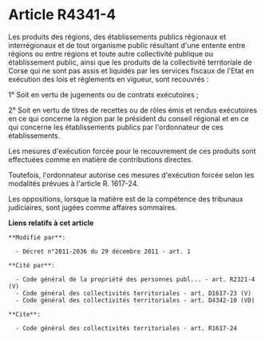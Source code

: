 # Article R4341-4

Les produits des régions, des établissements publics régionaux et interrégionaux et de tout organisme public résultant d'une
entente entre régions ou entre régions et toute autre collectivité publique ou établissement public, ainsi que les produits
de la collectivité territoriale de Corse qui ne sont pas assis et liquidés par les services fiscaux de l'Etat en exécution
des lois et règlements en vigueur, sont recouvrés :

1° Soit en vertu de jugements ou de contrats exécutoires ;

2° Soit en vertu de titres de recettes ou de rôles émis et rendus exécutoires en ce qui concerne la région par le président
du conseil régional et en ce qui concerne les établissements publics par l'ordonnateur de ces établissements.

Les mesures d'exécution forcée pour le recouvrement de ces produits sont effectuées comme en matière de contributions
directes.

Toutefois, l'ordonnateur autorise ces mesures d'exécution forcée selon les modalités prévues à l'article R. 1617-24.

Les oppositions, lorsque la matière est de la compétence des tribunaux judiciaires, sont jugées comme affaires sommaires.

**Liens relatifs à cet article**

	**Modifié par**:

	  - Décret n°2011-2036 du 29 décembre 2011 - art. 1

	**Cité par**:

	  - Code général de la propriété des personnes publ... - art. R2321-4 (V)
	  - Code général des collectivités territoriales - art. D1617-23 (V)
	  - Code général des collectivités territoriales - art. D4342-10 (VD)

	**Cite**:

	  - Code général des collectivités territoriales - art. R1617-24
